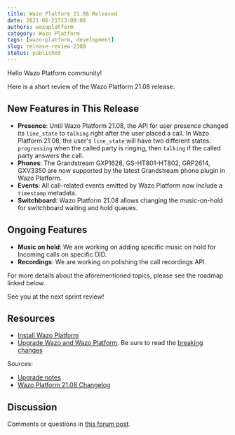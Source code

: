 ```yaml
---
title: Wazo Platform 21.08 Released
date: 2021-06-21T13:00:00
authors: wazoplatform
category: Wazo Platform
tags: [wazo-platform, development]
slug: release-review-2108
status: published
---
```


Hello Wazo Platform community!

Here is a short review of the Wazo Platform 21.08 release.

## New Features in This Release

- **Presence**: Until Wazo Platform 21.08, the API for user presence changed its `line_state` to `talking` right after the user placed a call. In Wazo Platform 21.08, the user's `line_state` will have two different states: `progressing` when the called party is ringing, then `talking` if the called party answers the call.
- **Phones**: The Grandstream GXP1628, GS-HT801-HT802, GRP2614, GXV3350 are now supported by the latest Grandstream phone plugin in Wazo Platform.
- **Events**: All call-related events emitted by Wazo Platform now include a `timestamp` metadata.
- **Switchboard**: Wazo Platform 21.08 allows changing the music-on-hold for switchboard waiting and hold queues.

## Ongoing Features

- **Music on hold**: We are working on adding specific music on hold for Incoming calls on specific DID.
- **Recordings**: We are working on polishing the call recordings API.

For more details about the aforementioned topics, please see the roadmap linked below.

See you at the next sprint review!

<!-- truncate -->

## Resources

- [Install Wazo Platform](/use-cases)
- [Upgrade Wazo and Wazo Platform](/uc-doc/upgrade/). Be sure to read the [breaking changes](/uc-doc/upgrade/upgrade_notes#21-08)

Sources:

- [Upgrade notes](/uc-doc/upgrade/upgrade_notes#21-08)
- [Wazo Platform 21.08 Changelog](https://wazo-dev.atlassian.net/issues/?jql=project%3DWAZO%20AND%20fixVersion%3D21.08)

## Discussion

Comments or questions in [this forum post](https://wazo-platform.discourse.group/t/blog-wazo-platform-21-08-released).
